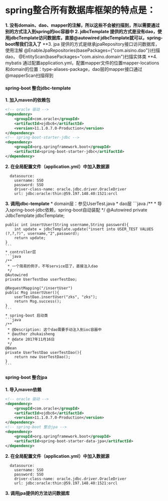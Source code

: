 # spring整合所有数据库框架的特点是：
**1. 没有domain、dao、mapper的注解，所以这些不会被扫描到，所以需要通过别的方式注入到spring的ioc容器中**
**2. jdbcTemplate 提供的方式是没有dao，使用jdbcTemplate访问数据库，直接@autowired jdbcTemplate就可以，spring-boot帮我们注入了**
**3. jpa 提供的方式是继承jpaRepository接口访问数据库，使用注解 @EnableJpaRepositories(basePackages={"com.aisino.dao"})扫描dao，
	@EntityScan(basePackages="com.aisino.domain")扫描实体类
**4. mybatis 通过配置application.yml，配置mapper文件的位置mapper-locations和domain的位置：type-aliases-package，dao层的mapper接口通过@mapperScan扫描得到
#### spring-boot 整合jdbc-template
**1. 加入maven的依赖包**
```xml
<!-- oracle 驱动 -->
<dependency>
	<groupId>com.oracle</groupId>
	<artifactId>ojdbc6</artifactId>
	<version>11.1.0.7.0-Production</version>
</dependency>
<!-- spring-boot-starter-jdbc -->
<dependency>
    <groupId>org.springframework.boot</groupId>
    <artifactId>spring-boot-starter-jdbc</artifactId>
</dependency>
```
**2. 在全局配置文件（application.yml）中加入数据源**
```
  datasource:
    username: SSO
    password: SSO
    driver-class-name: oracle.jdbc.driver.OracleDriver
    url: jdbc:oracle:thin:@59.197.148.40:1521:orcl
```
**3. 调用jdbc-template**
	* domain层：参见UserTest.java
	* dao层
	```java
	/**
	 * 导入spring-boot-jdbc依赖，spring-boot自动装配
	 */
	@Autowired
	private JdbcTemplate jdbcTemplate;
	
	public int insertUser(String username,String password){
		int update = jdbcTemplate.update("insert into USER_TEST VALUES (?,?,?)", username,"2",password);
		return update;
	}
	```
	* controller层
	```java
	/**
	 * 一个简易的例子，不写service层了，直接注入dao
	 */
	@Autowired
	private UserTestDao userTestDao;
	
	@RequestMapping("/insertUser")
	public Msg insertUser(){
		userTestDao.insertUser("zks", "zks");
		return Msg.success();
	}
	```
	* spring-boot 启动类
	```java
	/**
	 * @Description: 这个dao需要手动注入到ioc容器中
	 * @author zhukaisheng
	 * @date 2017年11月16日
	 */
	@Bean
	private UserTestDao userTestDao(){
		return new UserTestDao();
	}
	```
#### spring-boot 整合jpa
**1. 导入maven依赖**
```xml
<!-- oracle 驱动 -->
<dependency>
	<groupId>com.oracle</groupId>
	<artifactId>ojdbc6</artifactId>
	<version>11.1.0.7.0-Production</version>
</dependency>
<!-- spring-boot 整合jpa -->
<dependency>
    <groupId>org.springframework.boot</groupId>
    <artifactId>spring-boot-starter-data-jpa</artifactId>
</dependency>
```
**2. 在全局配置文件（application.yml）中加入数据源**
```
  datasource:
    username: SSO
    password: SSO
    driver-class-name: oracle.jdbc.driver.OracleDriver
    url: jdbc:oracle:thin:@59.197.148.40:1521:orcl
```
**3. 调用jpa提供的方法访问数据库**
